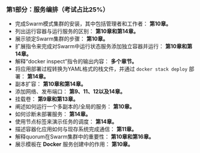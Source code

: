 ### 第1部分：服务编排（考试占比25%）

+ 完成Swarm模式集群的安装，其中包括管理者和工作者： **第10章。**
+ 列出运行容器与运行服务的区别： **第10章和第14章。**
+ 展示锁定Swarm集群的步骤： **第10章。**
+ 扩展指令来完成对Swarm中运行状态服务添加独立容器并运行： **第10章和第14章。**
+ 解释“docker inspect”指令的输出内容： **多个章节。**
+ 将应用部署过程转换为YAML格式的栈文件，并通过 `docker stack deploy` 部署： **第14章。**
+ 副本扩容： **第10章和第14章。**
+ 添加网络、发布端口： **第9、11、12以及14章。**
+ 挂载卷： **第9章和第13章。**
+ 阐述如何运行一个多副本的/全局的服务： **第10章。**
+ 如何诊断未部署服务： **第14章。**
+ 使用节点标签来演示任务的调度： **第14章。**
+ 描述容器化应用如何与现存系统完成通信： **第11章。**
+ 解释quorum在Swarm集群中的重要性： **第10章和第16章。**
+ 展示模板在 **Docker** 服务创建中的作用： **第10章。**

